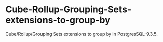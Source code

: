 # Cube-Rollup-Grouping-Sets-extensions-to-group-by
Cube/Rollup/Grouping Sets extensions to group by in PostgresSQL-9.3.5.
